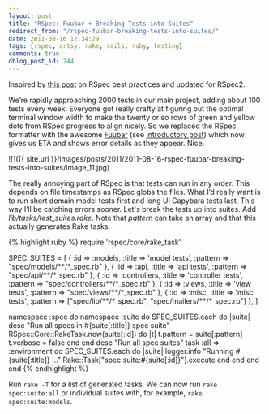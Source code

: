 ```yaml
---
layout: post
title: "RSpec: Fuubar + Breaking Tests into Suites"
redirect_from: "/rspec-fuubar-breaking-tests-into-suites/"
date: 2011-08-16 12:34:29
tags: [rspec, artsy, rake, rails, ruby, testing]
comments: true
dblog_post_id: 244
---
```

Inspired by [this post](https://kpumuk.info/ruby-on-rails/my-top-7-rspec-best-practices/) on RSpec best practices and updated for RSpec2.

We’re rapidly approaching 2000 tests in our main project, adding about 100 tests every week. Everyone got really crafty at figuring out the optimal terminal window width to make the twenty or so rows of green and yellow dots from RSpec progress to align nicely. So we replaced the RSpec formatter with the awesome [Fuubar](https://github.com/jeffkreeftmeijer/fuubar) (see [introductory post](https://jeffkreeftmeijer.com/2010/fuubar-the-instafailing-rspec-progress-bar-formatter/)) which now gives us ETA and shows error details as they appear. Nice.

![]({{ site.url }}/images/posts/2011/2011-08-16-rspec-fuubar-breaking-tests-into-suites/image_11.jpg)

The really annoying part of RSpec is that tests can run in any order. This depends on file timestamps as RSpec globs the files. What I’d really want is to run short domain model tests first and long UI Capybara tests last. This way I’ll be catching errors sooner. Let's break the tests up into suites. Add _lib/tasks/test_suites.rake_. Note that _pattern_ can take an array and that this actually generates Rake tasks.

{% highlight ruby %}
require 'rspec/core/rake_task'

SPEC_SUITES = [
  { :id => :models, :title => 'model tests', :pattern => "spec/models/\*\*/\*_spec.rb" },
  { :id => :api, :title => 'api tests', :pattern => "spec/api/\*\*/\*_spec.rb" },
  { :id => :controllers, :title => 'controller tests', :pattern => "spec/controllers/\*\*/\*_spec.rb" },
  { :id => :views, :title => 'view tests', :pattern => "spec/views/\*\*/\*_spec.rb" },
  { :id => :misc, :title => 'misc tests',
      :pattern => ["spec/lib/\*\*/\*_spec.rb", "spec/mailers/\*\*/\*_spec.rb"] },
]

namespace :spec do
  namespace :suite do
    SPEC_SUITES.each do |suite|
      desc "Run all specs in #{suite[:title]} spec suite"
      RSpec::Core::RakeTask.new(suite[:id]) do |t|
        t.pattern = suite[:pattern]
        t.verbose = false
      end
    end
    desc "Run all spec suites"
    task :all => :environment do
      SPEC_SUITES.each do |suite|
        logger.info "Running #{suite[:title]} ..."
        Rake::Task["spec:suite:#{suite[:id]}"].execute
      end
    end
  end
end
{% endhighlight %}

Run `rake -T` for a list of generated tasks. We can now run `rake spec:suite:all` or individual suites with, for example, `rake spec:suite:models`.

